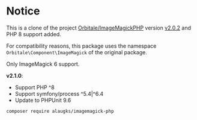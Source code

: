 # Notice

This is a clone of the project [Orbitale/ImageMagickPHP](https://github.com/Orbitale/ImageMagickPHP) version [v2.0.2](https://github.com/Orbitale/ImageMagickPHP/tree/v2.0.2) and PHP 8 support added.

For compatibility reasons, this package uses the namespace `Orbitale\Component\ImageMagick` of the original package.

Only ImageMagick 6 support.

**v2.1.0**:
* Support PHP ^8
* Support symfony/process ^5.4|^6.4
* Update to PHPUnit 9.6

```shell
composer require alaugks/imagemagick-php
```
